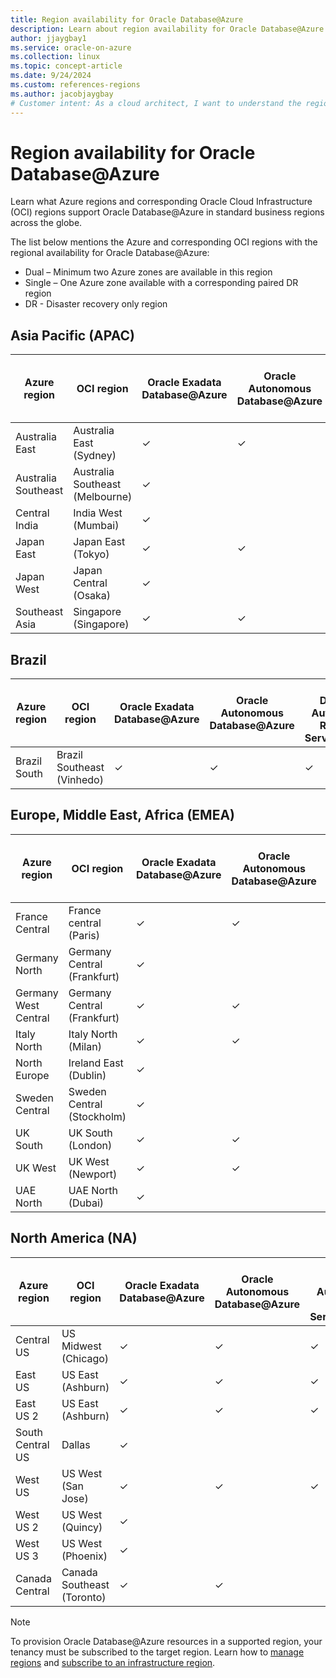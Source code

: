 ```yaml
---
title: Region availability for Oracle Database@Azure
description: Learn about region availability for Oracle Database@Azure.
author: jjaygbay1
ms.service: oracle-on-azure
ms.collection: linux
ms.topic: concept-article
ms.date: 9/24/2024
ms.custom: references-regions
ms.author: jacobjaygbay
# Customer intent: As a cloud architect, I want to understand the regional availability of Oracle Database services on Azure, so that I can plan the deployment of these databases in the appropriate locations for optimal performance and disaster recovery.
---
```


# Region availability for Oracle Database@Azure

Learn what Azure regions and corresponding Oracle Cloud Infrastructure (OCI) regions support Oracle Database@Azure in standard business regions across the globe.

The list below mentions the Azure and corresponding OCI regions with the regional availability for Oracle Database@Azure:

- Dual – Minimum two Azure zones are available in this region
- Single – One Azure zone available with a corresponding paired DR region
- DR - Disaster recovery only region

## Asia Pacific (APAC)

| Azure region        | OCI region                      | Oracle Exadata Database@Azure | Oracle Autonomous Database@Azure | Oracle Database Autonomous Recovery Service@Azure | Exadata Database Service on Exascale Infrastructure@Azure | BaseDB            | Regional Availability |
| ------------------- | ------------------------------- | ----------------------------- | -------------------------------- | ------------------------------------------------- | --------------------------------------------------------- | ----------------- | --------------------- |
| Australia East      | Australia East (Sydney)         | ✓                             | ✓                                | ✓                                                 | ✓                                                         | Preview available | Dual                  |
| Australia Southeast | Australia Southeast (Melbourne) | ✓                             |                                  |                                                   |                                                           |                   | Dual                  |
| Central India       | India West (Mumbai)             | ✓                             |                                  |                                                   |                                                           |                   | Single                |
| Japan East          | Japan East (Tokyo)              | ✓                             | ✓                                | ✓                                                 | ✓                                                         | Preview available | Dual                  |
| Japan West          | Japan Central (Osaka)           | ✓                             |                                  |                                                   |                                                           |                   | Single                |
| Southeast Asia      | Singapore (Singapore)           | ✓                             | ✓                                | ✓                                                 |                                                           |                   | Single                |

## Brazil

| Azure region | OCI region                 | Oracle Exadata Database@Azure | Oracle Autonomous Database@Azure | Oracle Database Autonomous Recovery Service@Azure | Exadata Database Service on Exascale Infrastructure@Azure | BaseDB | Regional Availability |
| ------------ | -------------------------- | ----------------------------- | -------------------------------- | ------------------------------------------------- | --------------------------------------------------------- | ------ | --------------------- |
| Brazil South | Brazil Southeast (Vinhedo) | ✓                             | ✓                                | ✓                                                 | ✓                                                         |        | Dual                  |

## Europe, Middle East, Africa (EMEA)

| Azure region         | OCI region                  | Oracle Exadata Database@Azure | Oracle Autonomous Database@Azure | Oracle Database Autonomous Recovery Service@Azure | Exadata Database Service on Exascale Infrastructure@Azure | BaseDB            | Regional Availability |
| -------------------- | --------------------------- | ----------------------------- | -------------------------------- | ------------------------------------------------- | --------------------------------------------------------- | ----------------- | --------------------- |
| France Central       | France central (Paris)      | ✓                             | ✓                                | ✓                                                 |                                                           |                   | Dual                  |
| Germany North        | Germany Central (Frankfurt) | ✓                             |                                  |                                                   |                                                           |                   | Single                |
| Germany West Central | Germany Central (Frankfurt) | ✓                             | ✓                                | ✓                                                 | ✓                                                         | Preview available | Dual                  |
| Italy North          | Italy North (Milan)         | ✓                             | ✓                                | ✓                                                 | ✓                                                         | Preview available | Dual                  |
| North Europe         | Ireland East (Dublin)       | ✓                             |                                  |                                                   |                                                           |                   | Single                |
| Sweden Central       | Sweden Central (Stockholm)  | ✓                             |                                  |                                                   |                                                           |                   | Dual                  |
| UK South             | UK South (London)           | ✓                             | ✓                                | ✓                                                 | ✓                                                         | Preview available | Dual                  |
| UK West              | UK West (Newport)           | ✓                             | ✓                                |                                                   | ✓                                                         |                   | Single                |
| UAE North            | UAE North (Dubai)           | ✓                             |                                  |                                                   |                                                           |                   | Dual                  |

## North America (NA)

| Azure region     | OCI region                 | Oracle Exadata Database@Azure | Oracle Autonomous Database@Azure | Oracle Database Autonomous Recovery Service@Azure | Exadata Database Service on Exascale Infrastructure@Azure | BaseDB            | Regional Availability |
| ---------------- | -------------------------- | ----------------------------- | -------------------------------- | ------------------------------------------------- | --------------------------------------------------------- | ----------------- | --------------------- |
| Central US       | US Midwest (Chicago)       | ✓                             | ✓                                | ✓                                                 |                                                           |                   | Dual                  |
| East US          | US East (Ashburn)          | ✓                             | ✓                                | ✓                                                 | ✓                                                         | Preview available | Dual                  |
| East US 2        | US East (Ashburn)          | ✓                             | ✓                                | ✓                                                 |                                                           |                   | Dual                  |
| South Central US | Dallas                     | ✓                             |                                  |                                                   |                                                           |                   | Dual                  |
| West US          | US West (San Jose)         | ✓                             | ✓                                | ✓                                                 |                                                           | Preview available | Single                |
| West US 2        | US West (Quincy)           | ✓                             |                                  |                                                   |                                                           |                   | Single                |
| West US 3        | US West (Phoenix)          | ✓                             |                                  |                                                   |                                                           |                   | Single                |
| Canada Central   | Canada Southeast (Toronto) | ✓                             | ✓                                |                                                   | ✓                                                         |                   | Dual                  |

> [!NOTE]
> To provision Oracle Database@Azure resources in a supported region, your tenancy must be subscribed to the target region. Learn how to [manage regions](https://docs.oracle.com/iaas/Content/Identity/regions/managingregions.htm#Managing_Regions) and [subscribe to an infrastructure region](https://docs.oracle.com/iaas/Content/Identity/regions/To_subscribe_to_an_infrastructure_region.htm#subscribe).
